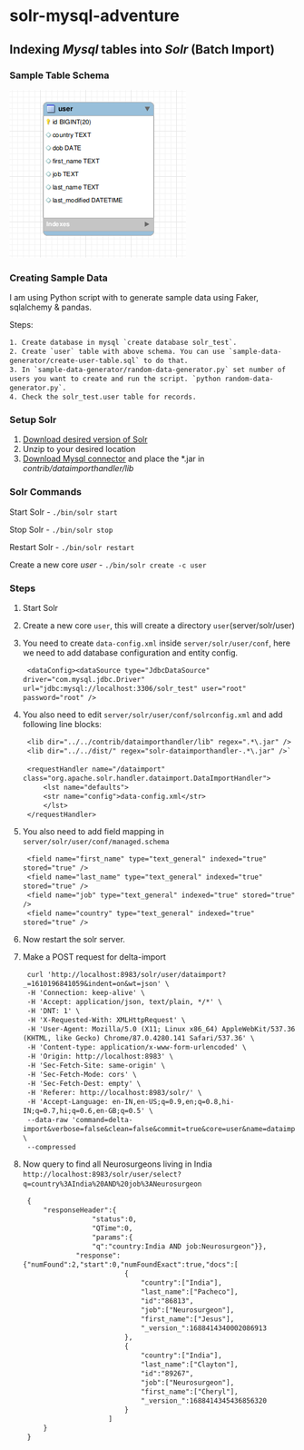 # solr-mysql-adventure

## Indexing _Mysql_ tables into _Solr_ (Batch Import)

### Sample Table Schema 

![SampleTableSchema ](./images/user_schema.png)

### Creating Sample Data

I am using Python script with to generate sample data using Faker, sqlalchemy & pandas.

  Steps:

    1. Create database in mysql `create database solr_test`.
    2. Create `user` table with above schema. You can use `sample-data-generator/create-user-table.sql` to do that.
    3. In `sample-data-generator/random-data-generator.py` set number of users you want to create and run the script. `python random-data-generator.py`.
    4. Check the solr_test.user table for records.

### Setup Solr

<ol>
<li><a href="https://lucene.apache.org/solr/downloads.html"> Download desired version of Solr</a></li>

<li>Unzip to your desired location</li>

<li><a href="https://dev.mysql.com/downloads/file/?id=498587">Download Mysql connector</a> and place the *.jar in <i>contrib/dataimporthandler/lib</i></li>
</ol>

### Solr Commands

Start Solr  - `./bin/solr start`

Stop Solr  - `./bin/solr stop`

Restart Solr -    `./bin/solr restart`

Create a new core *user* - `./bin/solr create -c user`

### Steps

1. Start Solr
2. Create a new core `user`, this will create a directory `user`(server/solr/user) 
3. You need to create `data-config.xml` inside `server/solr/user/conf`, here we need to add database configuration and entity config.

        <dataConfig><dataSource type="JdbcDataSource" driver="com.mysql.jdbc.Driver" url="jdbc:mysql://localhost:3306/solr_test" user="root" password="root" />
    <document>
        <entity name="user" pk="id" deltaImportQuery="SELECT id,first_name,last_name, job, country from user WHERE id='${dih.delta.id}'" deltaQuery="SELECT id,first_name,last_name, job, country FROM user  WHERE last_modified > '${dih.last_index_time}'" query="select id,first_name,last_name, job, country from user">
        <field column="id" name="id" />
        <field column="first_name" name="first_name"/>
        <field column="last_name" name="last_name"/>
        <field column="job" name="job"/>
        <field column="country" name="country"/>
        </entity>
    </document>
        </dataConfig>

4. You also need to edit `server/solr/user/conf/solrconfig.xml` and add following line blocks:
    
        <lib dir="../../contrib/dataimporthandler/lib" regex=".*\.jar" />
        <lib dir="../../dist/" regex="solr-dataimporthandler-.*\.jar" />`
        
        <requestHandler name="/dataimport" class="org.apache.solr.handler.dataimport.DataImportHandler">
            <lst name="defaults">
            <str name="config">data-config.xml</str>
            </lst>
        </requestHandler>

5. You also need to add field mapping in `server/solr/user/conf/managed.schema`    

        <field name="first_name" type="text_general" indexed="true" stored="true" />
        <field name="last_name" type="text_general" indexed="true" stored="true" />
        <field name="job" type="text_general" indexed="true" stored="true" />
        <field name="country" type="text_general" indexed="true" stored="true" />

6. Now restart the solr server.
7. Make a POST request for delta-import 
    
        curl 'http://localhost:8983/solr/user/dataimport?_=1610196841059&indent=on&wt=json' \
        -H 'Connection: keep-alive' \
        -H 'Accept: application/json, text/plain, */*' \
        -H 'DNT: 1' \
        -H 'X-Requested-With: XMLHttpRequest' \
        -H 'User-Agent: Mozilla/5.0 (X11; Linux x86_64) AppleWebKit/537.36 (KHTML, like Gecko) Chrome/87.0.4280.141 Safari/537.36' \
        -H 'Content-type: application/x-www-form-urlencoded' \
        -H 'Origin: http://localhost:8983' \
        -H 'Sec-Fetch-Site: same-origin' \
        -H 'Sec-Fetch-Mode: cors' \
        -H 'Sec-Fetch-Dest: empty' \
        -H 'Referer: http://localhost:8983/solr/' \
        -H 'Accept-Language: en-IN,en-US;q=0.9,en;q=0.8,hi-IN;q=0.7,hi;q=0.6,en-GB;q=0.5' \
        --data-raw 'command=delta-import&verbose=false&clean=false&commit=true&core=user&name=dataimport' \
        --compressed

8. Now query to find all Neurosurgeons living in India `http://localhost:8983/solr/user/select?q=country%3AIndia%20AND%20job%3ANeurosurgeon`

        {
            "responseHeader":{
                        "status":0,
                        "QTime":0,
                        "params":{
                        "q":"country:India AND job:Neurosurgeon"}},
                    "response":{"numFound":2,"start":0,"numFoundExact":true,"docs":[
                                {
                                    "country":["India"],
                                    "last_name":["Pacheco"],
                                    "id":"86813",
                                    "job":["Neurosurgeon"],
                                    "first_name":["Jesus"],
                                    "_version_":1688414340002086913
                                },
                                {
                                    "country":["India"],
                                    "last_name":["Clayton"],
                                    "id":"89267",
                                    "job":["Neurosurgeon"],
                                    "first_name":["Cheryl"],
                                    "_version_":1688414345436856320
                                }
                            ]
            }
        }









